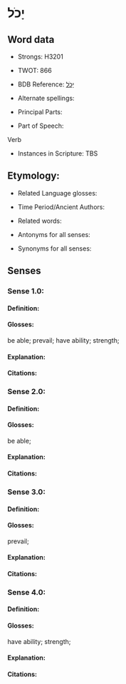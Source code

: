 # יָכֹל

<!-- Status: S2="NeedsEdits" -->
<!-- Lexica used for edits:   -->

## Word data

* Strongs: H3201

* TWOT: 866

* BDB Reference: [יָכֹל](rc://en/bdb/dict/j.bm.aa)

* Alternate spellings:

* Principal Parts:

* Part of Speech:

Verb

* Instances in Scripture: TBS

## Etymology:

* Related Language glosses:

* Time Period/Ancient Authors:

* Related words:

* Antonyms for all senses:

* Synonyms for all senses:

## Senses

### Sense 1.0:

#### Definition:

#### Glosses:

be able; prevail; have ability; strength; 

#### Explanation:

#### Citations:



### Sense 2.0:

#### Definition:

#### Glosses:

be able; 

#### Explanation:

#### Citations:



### Sense 3.0:

#### Definition:

#### Glosses:

prevail; 

#### Explanation:

#### Citations:



### Sense 4.0:

#### Definition:

#### Glosses:

have ability; strength; 

#### Explanation:

#### Citations:



